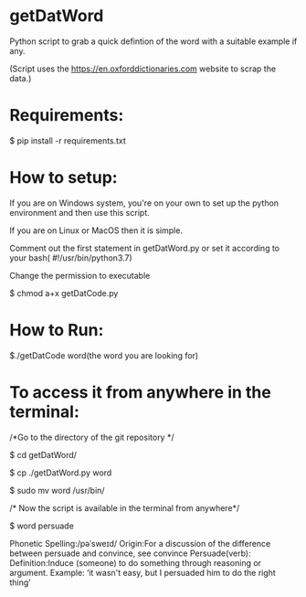 # getDatWord
Python script to grab a quick defintion of the word with a suitable example if any.

(Script uses the https://en.oxforddictionaries.com website to scrap the data.)

# Requirements:
$ pip install -r requirements.txt

# How to setup:
If you are on Windows system, you're on your own to set up the python environment and then use this script.

If you are on Linux or MacOS then it is simple.

Comment out the first statement in getDatWord.py or set it according to your bash( #!/usr/bin/python3.7)

Change the permission to executable 

$ chmod a+x getDatCode.py

# How to Run:
$./getDatCode word(the word you are looking for)

# To access it from anywhere in the terminal:
/*Go to the directory of the git repository */

$ cd getDatWord/

$ cp ./getDatWord.py word

$ sudo mv word /usr/bin/

/* Now the script is available in the terminal from anywhere*/

$ word persuade

Phonetic Spelling:/pəˈsweɪd/
Origin:For a discussion of the difference between persuade and convince, see convince
Persuade(verb):
Definition:Induce (someone) to do something through reasoning or argument.
Example: ‘it wasn't easy, but I persuaded him to do the right thing’

